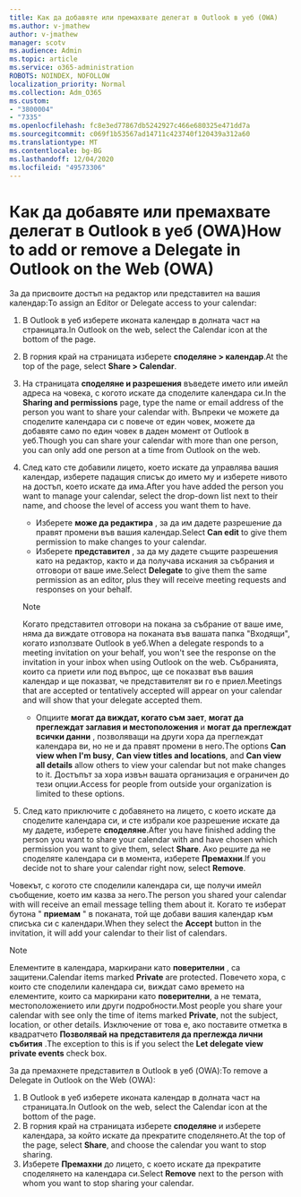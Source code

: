 ```yaml
---
title: Как да добавяте или премахвате делегат в Outlook в уеб (OWA)
ms.author: v-jmathew
author: v-jmathew
manager: scotv
ms.audience: Admin
ms.topic: article
ms.service: o365-administration
ROBOTS: NOINDEX, NOFOLLOW
localization_priority: Normal
ms.collection: Adm_O365
ms.custom:
- "3800004"
- "7335"
ms.openlocfilehash: fc8e3ed77867db5242927c466e680325e471dd7a
ms.sourcegitcommit: c069f1b53567ad14711c423740f120439a312a60
ms.translationtype: MT
ms.contentlocale: bg-BG
ms.lasthandoff: 12/04/2020
ms.locfileid: "49573306"
---
```

# <a name="how-to-add-or-remove-a-delegate-in-outlook-on-the-web-owa"></a><span data-ttu-id="16840-102">Как да добавяте или премахвате делегат в Outlook в уеб (OWA)</span><span class="sxs-lookup"><span data-stu-id="16840-102">How to add or remove a Delegate in Outlook on the Web (OWA)</span></span>

<span data-ttu-id="16840-103">За да присвоите достъп на редактор или представител на вашия календар:</span><span class="sxs-lookup"><span data-stu-id="16840-103">To assign an Editor or Delegate access to your calendar:</span></span>

1. <span data-ttu-id="16840-104">В Outlook в уеб изберете иконата календар в долната част на страницата.</span><span class="sxs-lookup"><span data-stu-id="16840-104">In Outlook on the web, select the Calendar icon at the bottom of the page.</span></span>
2. <span data-ttu-id="16840-105">В горния край на страницата изберете **споделяне > календар**.</span><span class="sxs-lookup"><span data-stu-id="16840-105">At the top of the page, select **Share > Calendar**.</span></span>
3. <span data-ttu-id="16840-106">На страницата **споделяне и разрешения** въведете името или имейл адреса на човека, с когото искате да споделите календара си.</span><span class="sxs-lookup"><span data-stu-id="16840-106">In the **Sharing and permissions** page, type the name or email address of the person you want to share your calendar with.</span></span> <span data-ttu-id="16840-107">Въпреки че можете да споделите календара си с повече от един човек, можете да добавяте само по един човек в даден момент от Outlook в уеб.</span><span class="sxs-lookup"><span data-stu-id="16840-107">Though you can share your calendar with more than one person, you can only add one person at a time from Outlook on the web.</span></span>
4. <span data-ttu-id="16840-108">След като сте добавили лицето, което искате да управлява вашия календар, изберете падащия списък до името му и изберете нивото на достъп, което искате да има.</span><span class="sxs-lookup"><span data-stu-id="16840-108">After you have added the person you want to manage your calendar, select the drop-down list next to their name, and choose the level of access you want them to have.</span></span>

    - <span data-ttu-id="16840-109">Изберете **може да редактира** , за да им дадете разрешение да правят промени във вашия календар.</span><span class="sxs-lookup"><span data-stu-id="16840-109">Select **Can edit** to give them permission to make changes to your calendar.</span></span>
    - <span data-ttu-id="16840-110">Изберете **представител** , за да му дадете същите разрешения като на редактор, както и да получава искания за събрания и отговори от ваше име.</span><span class="sxs-lookup"><span data-stu-id="16840-110">Select **Delegate** to give them the same permission as an editor, plus they will receive meeting requests and responses on your behalf.</span></span>
    > [!NOTE]
    > <span data-ttu-id="16840-111">Когато представител отговори на покана за събрание от ваше име, няма да виждате отговора на поканата във вашата папка "Входящи", когато използвате Outlook в уеб.</span><span class="sxs-lookup"><span data-stu-id="16840-111">When a delegate responds to a meeting invitation on your behalf, you won't see the response on the invitation in your inbox when using Outlook on the web.</span></span> <span data-ttu-id="16840-112">Събранията, които са приети или под въпрос, ще се показват във вашия календар и ще показват, че представителят ви го е приел.</span><span class="sxs-lookup"><span data-stu-id="16840-112">Meetings that are accepted or tentatively accepted will appear on your calendar and will show that your delegate accepted them.</span></span>
    - <span data-ttu-id="16840-113">Опциите **могат да виждат, когато съм зает**, **могат да преглеждат заглавия и местоположения** и **могат да преглеждат всички данни** , позволяващи на други хора да преглеждат календара ви, но не и да правят промени в него.</span><span class="sxs-lookup"><span data-stu-id="16840-113">The options **Can view when I'm busy**, **Can view titles and locations**, and **Can view all details** allow others to view your calendar but not make changes to it.</span></span> <span data-ttu-id="16840-114">Достъпът за хора извън вашата организация е ограничен до тези опции.</span><span class="sxs-lookup"><span data-stu-id="16840-114">Access for people from outside your organization is limited to these options.</span></span>

5. <span data-ttu-id="16840-115">След като приключите с добавянето на лицето, с което искате да споделите календара си, и сте избрали кое разрешение искате да му дадете, изберете **споделяне**.</span><span class="sxs-lookup"><span data-stu-id="16840-115">After you have finished adding the person you want to share your calendar with and have chosen which permission you want to give them, select **Share**.</span></span> <span data-ttu-id="16840-116">Ако решите да не споделяте календара си в момента, изберете **Премахни**.</span><span class="sxs-lookup"><span data-stu-id="16840-116">If you decide not to share your calendar right now, select **Remove**.</span></span>

<span data-ttu-id="16840-117">Човекът, с когото сте споделили календара си, ще получи имейл съобщение, което им казва за него.</span><span class="sxs-lookup"><span data-stu-id="16840-117">The person you shared your calendar with will receive an email message telling them about it.</span></span> <span data-ttu-id="16840-118">Когато те изберат бутона " **приемам** " в поканата, той ще добави вашия календар към списъка си с календари.</span><span class="sxs-lookup"><span data-stu-id="16840-118">When they select the **Accept** button in the invitation, it will add your calendar to their list of calendars.</span></span>

> [!NOTE]
> <span data-ttu-id="16840-119">Елементите в календара, маркирани като **поверителни** , са защитени.</span><span class="sxs-lookup"><span data-stu-id="16840-119">Calendar items marked **Private** are protected.</span></span> <span data-ttu-id="16840-120">Повечето хора, с които сте споделили календара си, виждат само времето на елементите, които са маркирани като **поверителни**, а не темата, местоположението или други подробности.</span><span class="sxs-lookup"><span data-stu-id="16840-120">Most people you share your calendar with see only the time of items marked **Private**, not the subject, location, or other details.</span></span> <span data-ttu-id="16840-121">Изключение от това е, ако поставите отметка в квадратчето **Позволявай на представителя да преглежда лични събития** .</span><span class="sxs-lookup"><span data-stu-id="16840-121">The exception to this is if you select the **Let delegate view private events** check box.</span></span>

<span data-ttu-id="16840-122">За да премахнете представител в Outlook в уеб (OWA):</span><span class="sxs-lookup"><span data-stu-id="16840-122">To remove a Delegate in Outlook on the Web (OWA):</span></span>

1. <span data-ttu-id="16840-123">В Outlook в уеб изберете иконата календар в долната част на страницата.</span><span class="sxs-lookup"><span data-stu-id="16840-123">In Outlook on the web, select the Calendar icon at the bottom of the page.</span></span>
2. <span data-ttu-id="16840-124">В горния край на страницата изберете **споделяне** и изберете календара, за който искате да прекратите споделянето.</span><span class="sxs-lookup"><span data-stu-id="16840-124">At the top of the page, select **Share**, and choose the calendar you want to stop sharing.</span></span>
3. <span data-ttu-id="16840-125">Изберете **Премахни** до лицето, с което искате да прекратите споделянето на календара си.</span><span class="sxs-lookup"><span data-stu-id="16840-125">Select **Remove** next to the person with whom you want to stop sharing your calendar.</span></span>
